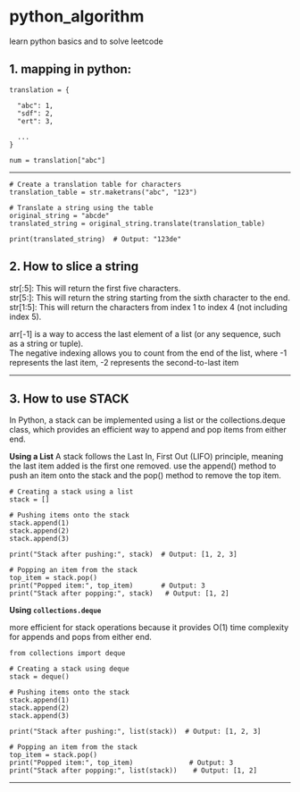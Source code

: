# python_algorithm
learn python basics and to solve leetcode

## 1. mapping in python:
```
translation = {

  "abc": 1,
  "sdf": 2,
  "ert": 3,

  ...
}

num = translation["abc"]
```
_____
```
# Create a translation table for characters
translation_table = str.maketrans("abc", "123")

# Translate a string using the table
original_string = "abcde"
translated_string = original_string.translate(translation_table)

print(translated_string)  # Output: "123de"

```

## 2. How to slice a string
str[:5]: This will return the first five characters. </br>
str[5:]: This will return the string starting from the sixth character to the end. </br>
str[1:5]: This will return the characters from index 1 to index 4 (not including index 5). </br>

arr[-1] is a way to access the last element of a list (or any sequence, such as a string or tuple). </br>
The negative indexing allows you to count from the end of the list, where -1 represents the last item, -2 represents the second-to-last item

______

## 3. How to use STACK

In Python, a stack can be implemented using a list or the collections.deque class, which provides an efficient way to append and pop items from either end. 

**Using a List**
A stack follows the Last In, First Out (LIFO) principle, meaning the last item added is the first one removed. use the append() method to push an item onto the stack and the pop() method to remove the top item.
```
# Creating a stack using a list
stack = []

# Pushing items onto the stack
stack.append(1)
stack.append(2)
stack.append(3)

print("Stack after pushing:", stack)  # Output: [1, 2, 3]

# Popping an item from the stack
top_item = stack.pop()
print("Popped item:", top_item)       # Output: 3
print("Stack after popping:", stack)   # Output: [1, 2]

```

**Using ```collections.deque```**

more efficient for stack operations because it provides O(1) time complexity for appends and pops from either end.
```
from collections import deque

# Creating a stack using deque
stack = deque()

# Pushing items onto the stack
stack.append(1)
stack.append(2)
stack.append(3)

print("Stack after pushing:", list(stack))  # Output: [1, 2, 3]

# Popping an item from the stack
top_item = stack.pop()
print("Popped item:", top_item)              # Output: 3
print("Stack after popping:", list(stack))    # Output: [1, 2]

```

_____


